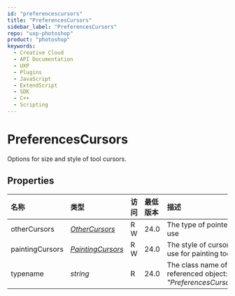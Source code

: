 ```yaml
---
id: "preferencescursors"
title: "PreferencesCursors"
sidebar_label: "PreferencesCursors"
repo: "uxp-photoshop"
product: "photoshop"
keywords:
  - Creative Cloud
  - API Documentation
  - UXP
  - Plugins
  - JavaScript
  - ExtendScript
  - SDK
  - C++
  - Scripting
---
```


# PreferencesCursors

Options for size and style of tool cursors.

## Properties

| 名称 | 类型 | 访问 | 最低版本 | 描述 |
| :------ | :------ | :------ | :------ | :------ |
| otherCursors | [*OtherCursors*](/ps_reference/modules/constants/#othercursors) | R W | 24.0 | The type of pointer to use |
| paintingCursors | [*PaintingCursors*](/ps_reference/modules/constants/#paintingcursors) | R W | 24.0 | The style of cursor in use for painting tools. |
| typename | *string* | R | 24.0 | The class name of the referenced object: *&quot;PreferencesCursors&quot;*. |
